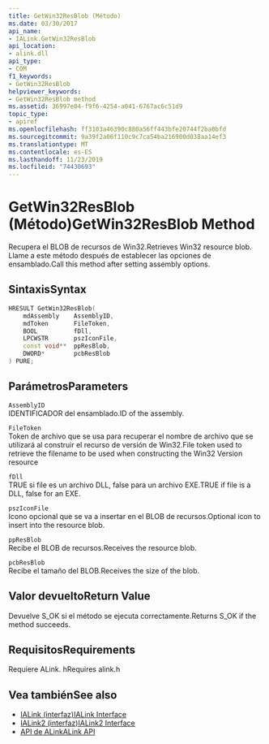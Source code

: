 ```yaml
---
title: GetWin32ResBlob (Método)
ms.date: 03/30/2017
api_name:
- IALink.GetWin32ResBlob
api_location:
- alink.dll
api_type:
- COM
f1_keywords:
- GetWin32ResBlob
helpviewer_keywords:
- GetWin32ResBlob method
ms.assetid: 36997e04-f9f6-4254-a041-6767ac6c51d9
topic_type:
- apiref
ms.openlocfilehash: ff3103a46390c880a56ff443bfe20744f2ba0bfd
ms.sourcegitcommit: 9a39f2a06f110c9c7ca54ba216900d038aa14ef3
ms.translationtype: MT
ms.contentlocale: es-ES
ms.lasthandoff: 11/23/2019
ms.locfileid: "74430693"
---
```

# <a name="getwin32resblob-method"></a><span data-ttu-id="517be-102">GetWin32ResBlob (Método)</span><span class="sxs-lookup"><span data-stu-id="517be-102">GetWin32ResBlob Method</span></span>
<span data-ttu-id="517be-103">Recupera el BLOB de recursos de Win32.</span><span class="sxs-lookup"><span data-stu-id="517be-103">Retrieves Win32 resource blob.</span></span> <span data-ttu-id="517be-104">Llame a este método después de establecer las opciones de ensamblado.</span><span class="sxs-lookup"><span data-stu-id="517be-104">Call this method after setting assembly options.</span></span>  
  
## <a name="syntax"></a><span data-ttu-id="517be-105">Sintaxis</span><span class="sxs-lookup"><span data-stu-id="517be-105">Syntax</span></span>  
  
```cpp  
HRESULT GetWin32ResBlob(  
    mdAssembly    AssemblyID,  
    mdToken       FileToken,  
    BOOL          fDll,  
    LPCWSTR       pszIconFile,  
    const void**  ppResBlob,  
    DWORD*        pcbResBlob  
) PURE;  
```  
  
## <a name="parameters"></a><span data-ttu-id="517be-106">Parámetros</span><span class="sxs-lookup"><span data-stu-id="517be-106">Parameters</span></span>  
 `AssemblyID`  
 <span data-ttu-id="517be-107">IDENTIFICADOR del ensamblado.</span><span class="sxs-lookup"><span data-stu-id="517be-107">ID of the assembly.</span></span>  
  
 `FileToken`  
 <span data-ttu-id="517be-108">Token de archivo que se usa para recuperar el nombre de archivo que se utilizará al construir el recurso de versión de Win32.</span><span class="sxs-lookup"><span data-stu-id="517be-108">File token used to retrieve the filename to be used when constructing the Win32 Version resource</span></span>  
  
 `fDll`  
 <span data-ttu-id="517be-109">TRUE si file es un archivo DLL, false para un archivo EXE.</span><span class="sxs-lookup"><span data-stu-id="517be-109">TRUE if file is a DLL, false for an EXE.</span></span>  
  
 `pszIconFile`  
 <span data-ttu-id="517be-110">Icono opcional que se va a insertar en el BLOB de recursos.</span><span class="sxs-lookup"><span data-stu-id="517be-110">Optional icon to insert into the resource blob.</span></span>  
  
 `ppResBlob`  
 <span data-ttu-id="517be-111">Recibe el BLOB de recursos.</span><span class="sxs-lookup"><span data-stu-id="517be-111">Receives the resource blob.</span></span>  
  
 `pcbResBlob`  
 <span data-ttu-id="517be-112">Recibe el tamaño del BLOB.</span><span class="sxs-lookup"><span data-stu-id="517be-112">Receives the size of the blob.</span></span>  
  
## <a name="return-value"></a><span data-ttu-id="517be-113">Valor devuelto</span><span class="sxs-lookup"><span data-stu-id="517be-113">Return Value</span></span>  
 <span data-ttu-id="517be-114">Devuelve S_OK si el método se ejecuta correctamente.</span><span class="sxs-lookup"><span data-stu-id="517be-114">Returns S_OK if the method succeeds.</span></span>  
  
## <a name="requirements"></a><span data-ttu-id="517be-115">Requisitos</span><span class="sxs-lookup"><span data-stu-id="517be-115">Requirements</span></span>  
 <span data-ttu-id="517be-116">Requiere ALink. h</span><span class="sxs-lookup"><span data-stu-id="517be-116">Requires alink.h</span></span>  
  
## <a name="see-also"></a><span data-ttu-id="517be-117">Vea también</span><span class="sxs-lookup"><span data-stu-id="517be-117">See also</span></span>

- [<span data-ttu-id="517be-118">IALink (interfaz)</span><span class="sxs-lookup"><span data-stu-id="517be-118">IALink Interface</span></span>](ialink-interface.md)
- [<span data-ttu-id="517be-119">IALink2 (interfaz)</span><span class="sxs-lookup"><span data-stu-id="517be-119">IALink2 Interface</span></span>](ialink2-interface.md)
- [<span data-ttu-id="517be-120">API de ALink</span><span class="sxs-lookup"><span data-stu-id="517be-120">ALink API</span></span>](index.md)
